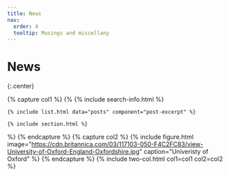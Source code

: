 ```yaml
---
title: News
nav:
  order: 4
  tooltip: Musings and miscellany
---
```


# <i class="fas fa-feather-alt"></i>News

{:.center}

{% capture col1 %}
{%
    {% include search-info.html %}

    {% include list.html data="posts" component="post-excerpt" %}

    {% include section.html %}
%}
{% endcapture %}
{% capture col2 %}
{%
  include figure.html
  image="https://cdn.britannica.com/03/117103-050-F4C2FC83/view-University-of-Oxford-England-Oxfordshire.jpg"
  caption="Univeristy of Oxford"
%}
{% endcapture %}
{% include two-col.html col1=col1 col2=col2 %}
<!-- {% include section.html %}

{% include search-info.html %}

{% include list.html data="posts" component="post-excerpt" %}

{% include section.html %}

## News

<!-- Twitter embeds from https://publish.twitter.com/ -->

<!-- <a class="twitter-timeline" data-width="400" data-height="400" href="https://twitter.com/yluo86">Tweets by Yang Luo</a> <script async src="https://platform.twitter.com/widgets.js" charset="utf-8"></script>
{:.right}

<a href="https://twitter.com/yluo86?ref_src=twsrc%5Etfw" class="twitter-follow-button" data-show-count="false">Follow @yluo86</a><script async src="https://platform.twitter.com/widgets.js" charset="utf-8"></script>
<a href="https://twitter.com/intent/tweet?screen_name=yluo86&ref_src=twsrc%5Etfw" class="twitter-mention-button" data-show-count="false">Tweet to @yluo86</a><script async src="https://platform.twitter.com/widgets.js" charset="utf-8"></script>
{:.center} --> 
